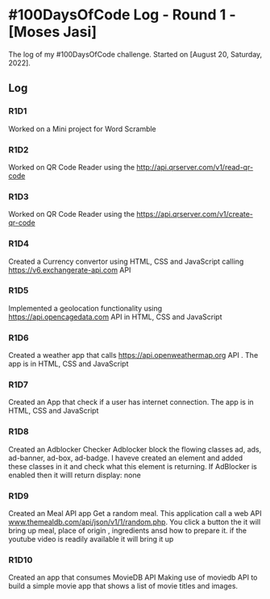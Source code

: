 # #100DaysOfCode Log - Round 1 - [Moses Jasi]

The log of my #100DaysOfCode challenge. Started on [August 20, Saturday, 2022].

## Log

### R1D1 
Worked on a Mini project for Word Scramble 

### R1D2
Worked on QR Code Reader using the http://api.qrserver.com/v1/read-qr-code 

### R1D3
Worked on QR Code Reader using the https://api.qrserver.com/v1/create-qr-code

### R1D4
Created a Currency convertor using HTML, CSS and JavaScript calling  https://v6.exchangerate-api.com API

### R1D5
Implemented a geolocation functionality using https://api.opencagedata.com API in HTML, CSS and JavaScript 

### R1D6
Created a  weather app that calls https://api.openweathermap.org API . The app is in HTML, CSS and JavaScript 

### R1D7
Created an App that check if a user has internet connection. The app is in HTML, CSS and JavaScript 

### R1D8
Created an Adblocker Checker
Adblocker block the flowing classes ad, ads, ad-banner, ad-box, ad-badge. I haveve created an element and added these classes in it and check what this element is returning. If AdBlocker is enabled then it willl return display: none

### R1D9
Created an Meal API app
Get a random meal. This application call a web API www.themealdb.com/api/json/v1/1/random.php. You click a button the it will bring up meal, place of origin , ingredients ansd how to prepare it. if the youtube video is readily available it will bring it up

### R1D10
Created an app that consumes MovieDB API
Making use of moviedb API to build a simple movie app that shows a list of movie titles and images.
